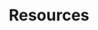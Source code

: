 ---
title: Resources
description: >
  Resources from the global Patient Safety and Healthcare Quality
  community
---